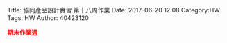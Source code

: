Title: 協同產品設計實習 第十八周作業
Date: 2017-06-20 12:08
Category:HW
Tags: HW
Author: 40423120 

<b><font color="red">期末作業週</font></b>
<!-- PELICAN_END_SUMMARY -->

